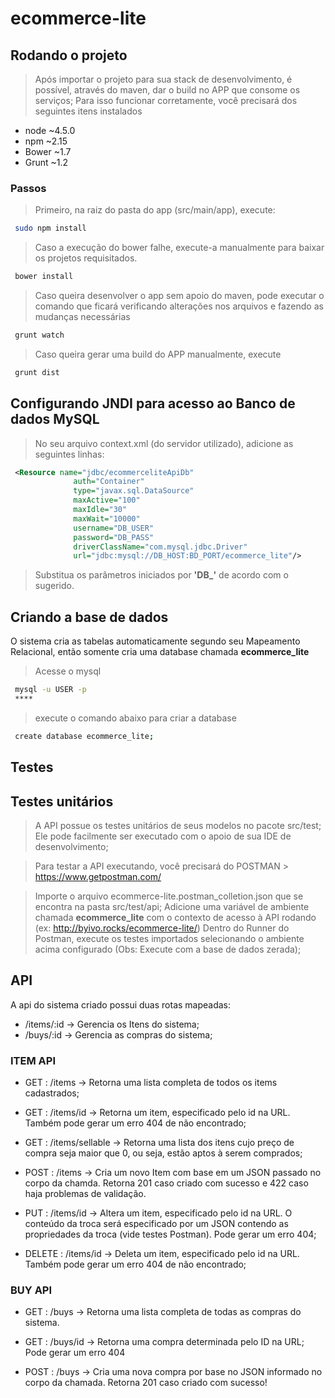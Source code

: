 # ecommerce-lite

## Rodando o projeto
> Após importar o projeto para sua stack de desenvolvimento, é possível, através do maven, dar o build no APP que consome os serviços; Para isso funcionar corretamente, você precisará dos seguintes itens instalados

* node ~4.5.0
* npm ~2.15
* Bower ~1.7
* Grunt ~1.2

### Passos

> Primeiro, na raiz do pasta do app (src/main/app), execute:

```bash
 sudo npm install
```
> Caso a execução do bower falhe, execute-a manualmente para baixar os projetos requisitados.

```bash
 bower install
```

> Caso queira desenvolver o app sem apoio do maven, pode executar o comando que ficará verificando alterações nos arquivos e fazendo as mudanças necessárias

```bash
 grunt watch
```

> Caso queira gerar uma build do APP manualmente, execute

```bash
 grunt dist
```

## Configurando JNDI para acesso ao Banco de dados MySQL

> No seu arquivo context.xml (do servidor utilizado), adicione as seguintes linhas:
```xml
 <Resource name="jdbc/ecommerceliteApiDb" 
              auth="Container" 
              type="javax.sql.DataSource"
              maxActive="100" 
              maxIdle="30" 
              maxWait="10000"
              username="DB_USER" 
              password="DB_PASS" 
              driverClassName="com.mysql.jdbc.Driver"
              url="jdbc:mysql://DB_HOST:BD_PORT/ecommerce_lite"/>
```

> Substitua os parâmetros iniciados por **'DB_'** de acordo com o sugerido.

## Criando a base de dados

O sistema cria as tabelas automaticamente segundo seu Mapeamento Relacional, então somente cria uma database chamada **ecommerce_lite**

> Acesse o mysql
```bash
 mysql -u USER -p
 ****
```

> execute o comando abaixo para criar a database

```bash
 create database ecommerce_lite;
```
## Testes

## Testes unitários

> A API possue os testes unitários de seus modelos no pacote src/test; Ele pode facilmente ser executado com o apoio de sua IDE de desenvolvimento;

> Para testar a API executando, você precisará do POSTMAN > https://www.getpostman.com/

> Importe o arquivo ecommerce-lite.postman_colletion.json que se encontra na pasta src/test/api;
> Adicione uma variável de ambiente chamada **ecommerce_lite** com o contexto de acesso à API rodando (ex: http://byivo.rocks/ecommerce-lite/)
> Dentro do Runner do Postman, execute os testes importados selecionando o ambiente acima configurado (Obs: Execute com a base de dados zerada);

## API

A api do sistema criado possui duas rotas mapeadas:

* /items/:id -> Gerencia os Itens do sistema;
* /buys/:id -> Gerencia as compras do sistema;
 
### ITEM API

* GET : /items -> Retorna uma lista completa de todos os items cadastrados;
* GET : /items/id -> Retorna um item, especificado pelo id na URL. Também pode gerar um erro 404 de não encontrado;
* GET : /items/sellable -> Retorna uma lista dos itens cujo preço de compra seja maior que 0, ou seja, estão aptos à serem comprados;

* POST : /items -> Cria um novo Item com base em um JSON passado no corpo da chamda. Retorna 201 caso criado com sucesso e 422 caso haja problemas de validação.

* PUT : /items/id -> Altera um item, especificado pelo id na URL. O conteúdo da troca será especificado por um JSON contendo as propriedades da troca (vide testes Postman). Pode gerar um erro 404;

* DELETE : /items/id -> Deleta um item, especificado pelo id na URL. Também pode gerar um erro 404 de não encontrado;

### BUY API

* GET : /buys -> Retorna uma lista completa de todas as compras do sistema.
* GET : /buys/id -> Retorna uma compra determinada pelo ID na URL; Pode gerar um erro 404

* POST : /buys -> Cria uma nova compra por base no JSON informado no corpo da chamada. Retorna 201 caso criado com sucesso!

